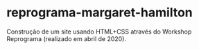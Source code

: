 # reprograma-margaret-hamilton
 Construção de um site usando HTML+CSS através do Workshop Reprograma (realizado em abril de 2020).
